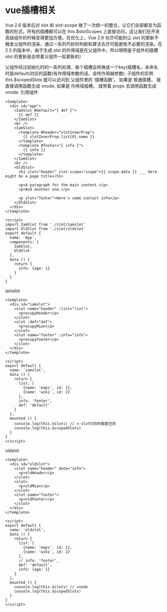 <!--
 * @Descriptios  : 
 * @Author       : maps131_liaoxing
 * @Date         : 2021-07-14 20:50:07
 * @LastEditors  : maps131_liaoxing
 * @LastEditTime : 2021-07-14 22:01:36
 * @FilePath     : \进击的面试\39-vue插槽相关.md
-->
# vue插槽相关
Vue 2.6 版本后对 slot 和 slot-scope 做了一次统一的整合，让它们全部都变为函数的形式，所有的插槽都可以在 this.$slotScopes 上直接访问，这让我们在开发高级组件的时候变得更加方便。在优化上，Vue 2.6 也尽可能的让 slot 的更新不触发父组件的渲染，通过一系列巧妙的判断和算法去尽可能避免不必要的渲染。在 2.5 的版本中，由于生成 slot 的作用域是在父组件中，所以明明是子组件的插槽 slot 的更新是会带着父组件一起更新的）

父组件经过初始化时的一系列处理，每个插槽会转换成一个key(插槽名，未命名时是default)对应的函数(有作用域参数的话，会传作用越参数). 子组件的实例 this.$scopedSlots 就可以访问到 父组件里的 ‘插槽函数’。 如果是 普通插槽， 就直接调用函数生成 vnode, 如果是 作用域插槽， 就带着 props 去调用函数生成 vnode.
引用组件
```vue
<template>
  <div id="app">
    <IamSlot #default="{ def }">
      {{ def }}
    </IamSlot>
    <br />
    <IamSlot>
      <template #header="slotInnerProp">
        {{ slotInnerProp.list[0].name }}
      </template>
      <template #footer="{ info }">
        {{ info }}
      </template>
    </IamSlot>
    <br />
    <OldSlot>
      <h1 slot="header" slot-scope="scope">{{ scope.data }} ___ Here might be a page title</h1>

      <p>A paragraph for the main content.</p>
      <p>And another one.</p>

      <p slot="footer">Here's some contact info</p>
    </OldSlot>
  </div>
</template>

<script>
import IamSlot from './slot/iamslot' 
import OldSlot from './slot/oldslot'
export default {
  name: 'App',
  components: {
    IamSlot,
    OldSlot
  },
  data () {
    return {
      info: {age: 1}
    }
  }
}
```
iamslot
```vue
<template>
  <div id="iamslot">
    <slot name="header" :list="list">
      <p>ocupyHeader</p>
    </slot>
    <slot :def="def">
      <p>ocupyMian</p>
    </slot>
    <slot name="footer" :info="info">
      <p>ocupyFooter</p>
    </slot>
  </div>
</template>

<script>
export default {
  name: 'iamslot',
  data () {
    return {
      list: [
        {name: 'maps', id: 1},
        {name: 'wiki', id: 2}
      ],
      info: 'footer',
      def: 'default'
    }
  },
  mounted () {
    console.log(this.$slots) // v-slot打印的都是空的
    console.log(this.$scopedSlots)
  }
}
</script>
```
oldslot
```vue
<template>
  <div id="oldslot">
    <slot name="header" data="info">
      <p>oldHeader</p>
    </slot>
    <slot>
      <p>oldMian</p>
    </slot>
    <slot name="footer">
      <p>oldFooter</p>
    </slot>
  </div>
</template>

<script>
export default {
  name: 'oldslot',
  data () {
    return {
      list: [
        {name: 'maps', id: 1},
        {name: 'wiki', id: 2}
      ],
      // info: 'footer',
      def: 'default',
      info: {age: 1}
    }
  },
  mounted () {
    console.log(this.$slots) // vnode
    console.log(this.$scopedSlots)
  }
}
</script>
```


